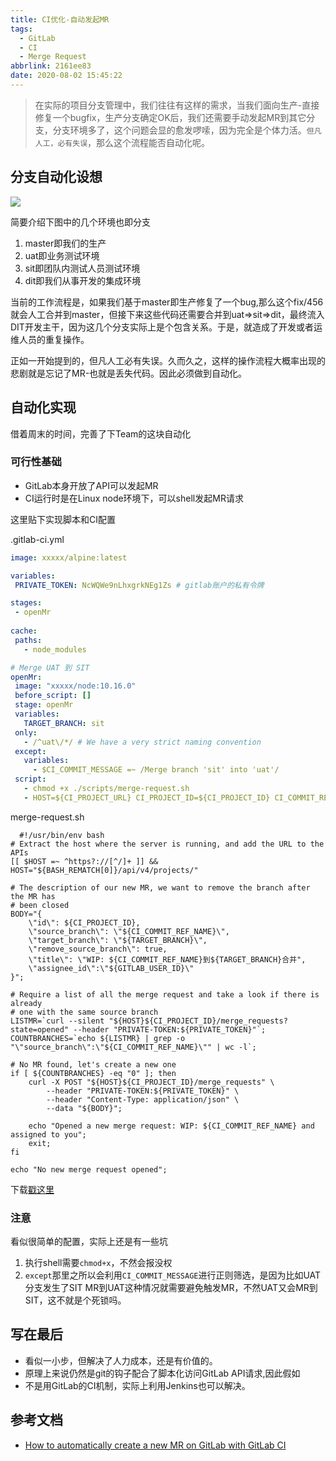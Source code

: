 ```yaml
---
title: CI优化-自动发起MR
tags:
  - GitLab
  - CI
  - Merge Request
abbrlink: 2161ee83
date: 2020-08-02 15:45:22
---
```

> 在实际的项目分支管理中，我们往往有这样的需求，当我们面向生产-直接修复一个bugfix，生产分支确定OK后，我们还需要手动发起MR到其它分支，分支环境多了，这个问题会显的愈发啰嗦，因为完全是个体力活。`但凡人工，必有失误`，那么这个流程能否自动化呢。

## 分支自动化设想

![](https://static.1991421.cn/2020/2020-08-02-154614.jpeg)

简要介绍下图中的几个环境也即分支

1. master即我们的生产
2. uat即业务测试环境
3. sit即团队内测试人员测试环境
4. dit即我们从事开发的集成环境


当前的工作流程是，如果我们基于master即生产修复了一个bug,那么这个fix/456就会人工合并到master，但接下来这些代码还需要合并到uat=>sit=>dit，最终流入DIT开发主干，因为这几个分支实际上是个包含关系。于是，就造成了开发或者运维人员的重复操作。


正如一开始提到的，但凡人工必有失误。久而久之，这样的操作流程大概率出现的悲剧就是忘记了MR-也就是丢失代码。因此必须做到自动化。


## 自动化实现

借着周末的时间，完善了下Team的这块自动化

### 可行性基础
- GitLab本身开放了API可以发起MR
- CI运行时是在Linux node环境下，可以shell发起MR请求


这里贴下实现脚本和CI配置

.gitlab-ci.yml

 ```yml
 image: xxxxx/alpine:latest

variables:
  PRIVATE_TOKEN: NcWQWe9nLhxgrkNEg1Zs # gitlab账户的私有令牌

stages:
  - openMr
  
cache:
  paths:
    - node_modules

# Merge UAT 到 SIT
openMr:
  image: "xxxxx/node:10.16.0"
  before_script: [] 
  stage: openMr
  variables:
    TARGET_BRANCH: sit
  only:
    - /^uat\/*/ # We have a very strict naming convention
  except:
    variables:
      - $CI_COMMIT_MESSAGE =~ /Merge branch 'sit' into 'uat'/
  script:
    - chmod +x ./scripts/merge-request.sh
    - HOST=${CI_PROJECT_URL} CI_PROJECT_ID=${CI_PROJECT_ID} CI_COMMIT_REF_NAME=${CI_COMMIT_REF_NAME} GITLAB_USER_ID=${GITLAB_USER_ID} PRIVATE_TOKEN=${PRIVATE_TOKEN} TARGET_BRANCH=${TARGET_BRANCH} ./scripts/merge-request.sh 

 ```
 
 
 merge-request.sh
 
```shell
  #!/usr/bin/env bash
# Extract the host where the server is running, and add the URL to the APIs
[[ $HOST =~ ^https?://[^/]+ ]] && HOST="${BASH_REMATCH[0]}/api/v4/projects/"

# The description of our new MR, we want to remove the branch after the MR has
# been closed
BODY="{
    \"id\": ${CI_PROJECT_ID},
    \"source_branch\": \"${CI_COMMIT_REF_NAME}\",
    \"target_branch\": \"${TARGET_BRANCH}\",
    \"remove_source_branch\": true,
    \"title\": \"WIP: ${CI_COMMIT_REF_NAME}到${TARGET_BRANCH}合并",
    \"assignee_id\":\"${GITLAB_USER_ID}\"
}";

# Require a list of all the merge request and take a look if there is already
# one with the same source branch
LISTMR=`curl --silent "${HOST}${CI_PROJECT_ID}/merge_requests?state=opened" --header "PRIVATE-TOKEN:${PRIVATE_TOKEN}"`;
COUNTBRANCHES=`echo ${LISTMR} | grep -o "\"source_branch\":\"${CI_COMMIT_REF_NAME}\"" | wc -l`;

# No MR found, let's create a new one
if [ ${COUNTBRANCHES} -eq "0" ]; then
    curl -X POST "${HOST}${CI_PROJECT_ID}/merge_requests" \
        --header "PRIVATE-TOKEN:${PRIVATE_TOKEN}" \
        --header "Content-Type: application/json" \
        --data "${BODY}";

    echo "Opened a new merge request: WIP: ${CI_COMMIT_REF_NAME} and assigned to you";
    exit;
fi

echo "No new merge request opened";

```
 
下载[戳这里 ](https://gist.github.com/alanhg/19a9483222bb309a62776901f0493b57)
  
### 注意
 看似很简单的配置，实际上还是有一些坑
 
 1. 执行shell需要`chmod+x`，不然会报没权
 2. `except`那里之所以会利用`CI_COMMIT_MESSAGE`进行正则筛选，是因为比如UAT分支发生了SIT MR到UAT这种情况就需要避免触发MR，不然UAT又会MR到SIT，这不就是个死锁吗。


## 写在最后

- 看似一小步，但解决了人力成本，还是有价值的。
- 原理上来说仍然是git的钩子配合了脚本化访问GitLab API请求,因此假如
- 不是用GitLab的CI机制，实际上利用Jenkins也可以解决。


## 参考文档
- [How to automatically create a new MR on GitLab with GitLab CI](https://about.gitlab.com/blog/2017/09/05/how-to-automatically-create-a-new-mr-on-gitlab-with-gitlab-ci/)